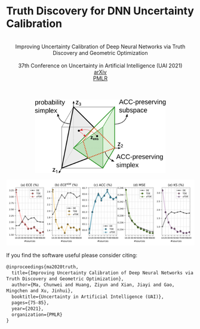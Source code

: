 # Truth Discovery for DNN Uncertainty Calibration
<!---
-->

<br />

<div align="center">
  Improving Uncertainty Calibration of Deep Neural Networks via Truth Discovery and Geometric Optimization
</div>

<br />

<div align="center">
  37th Conference on Uncertainty in Artificial Intelligence (UAI 2021)
</div>

<div align="center">
  <a href="https://arxiv.org/abs/2106.14662">arXiv</a>
</div>

<div align="center">
  <a href="https://proceedings.mlr.press/v161/ma21a.html">PMLR</a>
</div>

<br />
<br />

<p align="center">
  <img src="./img/illus.png" width="350">
</p>

<p align="center">
  <img src="./img/truth.png">
</p>

If you find the software useful please consider citing:

```
@inproceedings{ma2020truth,
  title={Improving Uncertainty Calibration of Deep Neural Networks via Truth Discovery and Geometric Optimization},
  author={Ma, Chunwei and Huang, Ziyun and Xian, Jiayi and Gao, Mingchen and Xu, Jinhui},
  booktitle={Uncertainty in Artificial Intelligence (UAI)},
  pages={75-85},
  year={2021},
  organization={PMLR}
}
```

<!---
Acknowledgments
In this project we use (parts of) the official implementations of the followin works:

XX (XX)
XX (XX)
XX
We thank the respective authors for open-sourcing their methods.

If you have any problem please [contact me](mailto:chunweim@buffalo.edu).
-->

